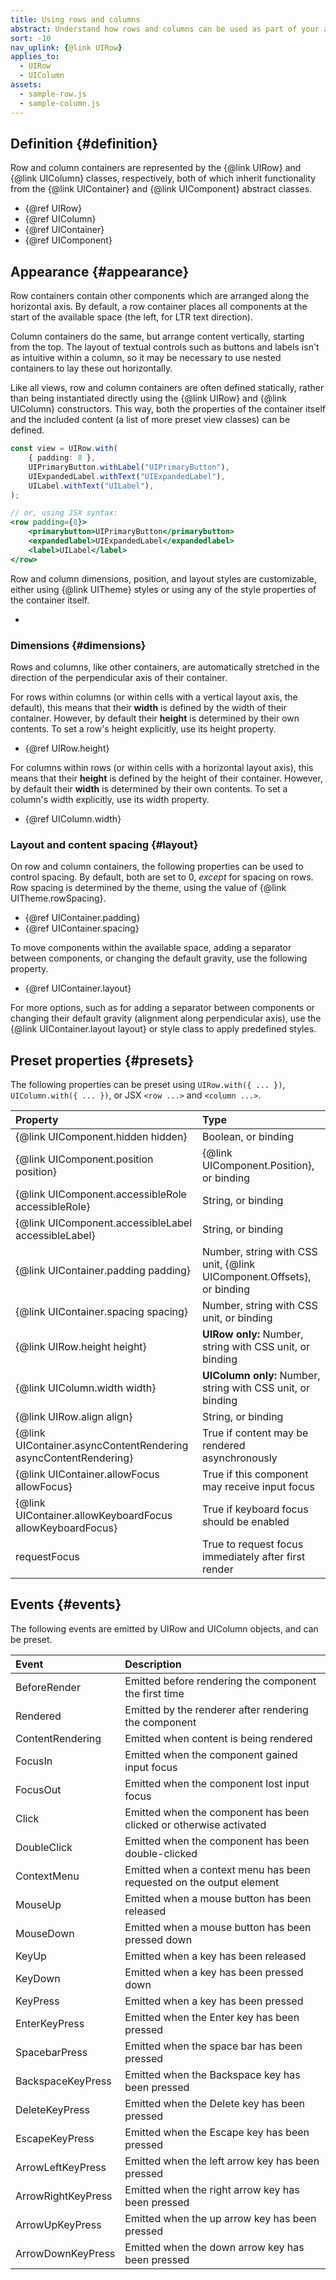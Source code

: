 ```yaml
---
title: Using rows and columns
abstract: Understand how rows and columns can be used as part of your application UI
sort: -10
nav_uplink: {@link UIRow}
applies_to:
  - UIRow
  - UIColumn
assets:
  - sample-row.js
  - sample-column.js
---
```


## Definition {#definition}

Row and column containers are represented by the {@link UIRow} and {@link UIColumn} classes, respectively, both of which inherit functionality from the {@link UIContainer} and {@link UIComponent} abstract classes.

- {@ref UIRow}
- {@ref UIColumn}
- {@ref UIContainer}
- {@ref UIComponent}

## Appearance {#appearance}

Row containers contain other components which are arranged along the horizontal axis. By default, a row container places all components at the start of the available space (the left, for LTR text direction).

<!--{{iframesample js="./sample-row.js" short}}-->

Column containers do the same, but arrange content vertically, starting from the top. The layout of textual controls such as buttons and labels isn't as intuitive within a column, so it may be necessary to use nested containers to lay these out horizontally.

<!--{{iframesample js="./sample-column.js"}}-->

Like all views, row and column containers are often defined statically, rather than being instantiated directly using the {@link UIRow} and {@link UIColumn} constructors. This way, both the properties of the container itself and the included content (a list of more preset view classes) can be defined.

```ts
const view = UIRow.with(
	{ padding: 8 },
	UIPrimaryButton.withLabel("UIPrimaryButton"),
	UIExpandedLabel.withText("UIExpandedLabel"),
	UILabel.withText("UILabel"),
);
```

```jsx
// or, using JSX syntax:
<row padding={8}>
	<primarybutton>UIPrimaryButton</primarybutton>
	<expandedlabel>UIExpandedLabel</expandedlabel>
	<label>UILabel</label>
</row>
```

Row and column dimensions, position, and layout styles are customizable, either using {@link UITheme} styles or using any of the style properties of the container itself.

<!--{{html-attr class="pagerefblock_list"}}-->

- <!--{{pagerefblock path="content/en/docs/main/guide/Styles"}}-->

### Dimensions {#dimensions}

Rows and columns, like other containers, are automatically stretched in the direction of the perpendicular axis of their container.

For rows within columns (or within cells with a vertical layout axis, the default), this means that their **width** is defined by the width of their container. However, by default their **height** is determined by their own contents. To set a row's height explicitly, use its height property.

- {@ref UIRow.height}

For columns within rows (or within cells with a horizontal layout axis), this means that their **height** is defined by the height of their container. However, by default their **width** is determined by their own contents. To set a column's width explicitly, use its width property.

- {@ref UIColumn.width}

### Layout and content spacing {#layout}

On row and column containers, the following properties can be used to control spacing. By default, both are set to 0, _except_ for spacing on rows. Row spacing is determined by the theme, using the value of {@link UITheme.rowSpacing}.

- {@ref UIContainer.padding}
- {@ref UIContainer.spacing}

To move components within the available space, adding a separator between components, or changing the default gravity, use the following property.

- {@ref UIContainer.layout}

For more options, such as for adding a separator between components or changing their default gravity (alignment along perpendicular axis), use the {@link UIContainer.layout layout} or style class to apply predefined styles.

## Preset properties {#presets}

The following properties can be preset using `UIRow.with({ ... })`, `UIColumn.with({ ... })`, or JSX `<row ...>` and `<column ...>`.

| Property                                                        | Type                                                                  |
| :-------------------------------------------------------------- | :-------------------------------------------------------------------- |
| {@link UIComponent.hidden hidden}                               | Boolean, or binding                                                   |
| {@link UIComponent.position position}                           | {@link UIComponent.Position}, or binding                              |
| {@link UIComponent.accessibleRole accessibleRole}               | String, or binding                                                    |
| {@link UIComponent.accessibleLabel accessibleLabel}             | String, or binding                                                    |
| {@link UIContainer.padding padding}                             | Number, string with CSS unit, {@link UIComponent.Offsets}, or binding |
| {@link UIContainer.spacing spacing}                             | Number, string with CSS unit, or binding                              |
| {@link UIRow.height height}                                     | **UIRow only:** Number, string with CSS unit, or binding              |
| {@link UIColumn.width width}                                    | **UIColumn only:** Number, string with CSS unit, or binding           |
| {@link UIRow.align align}                                       | String, or binding                                                    |
| {@link UIContainer.asyncContentRendering asyncContentRendering} | True if content may be rendered asynchronously                        |
| {@link UIContainer.allowFocus allowFocus}                       | True if this component may receive input focus                        |
| {@link UIContainer.allowKeyboardFocus allowKeyboardFocus}       | True if keyboard focus should be enabled                              |
| requestFocus                                                    | True to request focus immediately after first render                  |

## Events {#events}

The following events are emitted by UIRow and UIColumn objects, and can be preset.

| Event              | Description                                                          |
| :----------------- | :------------------------------------------------------------------- |
| BeforeRender       | Emitted before rendering the component the first time                |
| Rendered           | Emitted by the renderer after rendering the component                |
| ContentRendering   | Emitted when content is being rendered                               |
| FocusIn            | Emitted when the component gained input focus                        |
| FocusOut           | Emitted when the component lost input focus                          |
| Click              | Emitted when the component has been clicked or otherwise activated   |
| DoubleClick        | Emitted when the component has been double-clicked                   |
| ContextMenu        | Emitted when a context menu has been requested on the output element |
| MouseUp            | Emitted when a mouse button has been released                        |
| MouseDown          | Emitted when a mouse button has been pressed down                    |
| KeyUp              | Emitted when a key has been released                                 |
| KeyDown            | Emitted when a key has been pressed down                             |
| KeyPress           | Emitted when a key has been pressed                                  |
| EnterKeyPress      | Emitted when the Enter key has been pressed                          |
| SpacebarPress      | Emitted when the space bar has been pressed                          |
| BackspaceKeyPress  | Emitted when the Backspace key has been pressed                      |
| DeleteKeyPress     | Emitted when the Delete key has been pressed                         |
| EscapeKeyPress     | Emitted when the Escape key has been pressed                         |
| ArrowLeftKeyPress  | Emitted when the left arrow key has been pressed                     |
| ArrowRightKeyPress | Emitted when the right arrow key has been pressed                    |
| ArrowUpKeyPress    | Emitted when the up arrow key has been pressed                       |
| ArrowDownKeyPress  | Emitted when the down arrow key has been pressed                     |
